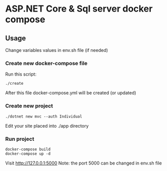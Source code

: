 # ASP.NET Core & Sql server docker compose 

## Usage
Change variables values in env.sh file (if needed)

### Create new docker-compose file
Run this script:
```
./create
```

After this file docker-compose.yml will be created (or updated)

### Create new project
```
./dotnet new mvc --auth Individual
```

Edit your site placed into ./app directory

### Run project

```
docker-compose build
docker-compose up -d
```

Visit http://127.0.0.1:5000 
Note: the port 5000 can be changed in env.sh file
